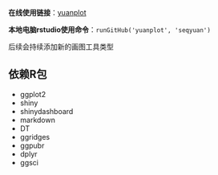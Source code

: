 **在线使用链接**：[yuanplot](https://seqyuan.shinyapps.io/yuanplot/)

**本地电脑rstudio使用命令**：`runGitHub('yuanplot', 'seqyuan')`

后续会持续添加新的画图工具类型

## 依赖R包
* ggplot2
* shiny
* shinydashboard
* markdown
* DT
* ggridges
* ggpubr
* dplyr
* ggsci
